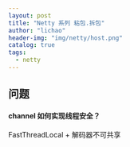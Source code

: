 ```yaml
---
layout: post
title: "Netty 系列 粘包.拆包"
author: "lichao"
header-img: "img/netty/host.png"
catalog: true
tags:
  - netty
---
```





## 问题

#### channel 如何实现线程安全？
FastThreadLocal + 解码器不可共享 

